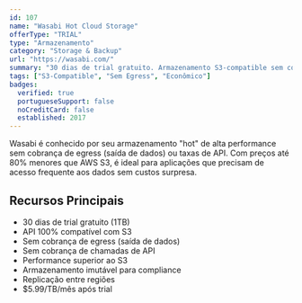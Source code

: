 ```yaml
---
id: 107
name: "Wasabi Hot Cloud Storage"
offerType: "TRIAL"
type: "Armazenamento"
category: "Storage & Backup"
url: "https://wasabi.com/"
summary: "30 dias de trial gratuito. Armazenamento S3-compatible sem cobrança de egress/API. Muito econômico."
tags: ["S3-Compatible", "Sem Egress", "Econômico"]
badges:
  verified: true
  portugueseSupport: false
  noCreditCard: false
  established: 2017
---
```


Wasabi é conhecido por seu armazenamento "hot" de alta performance sem cobrança de egress (saída de dados) ou taxas de API. Com preços até 80% menores que AWS S3, é ideal para aplicações que precisam de acesso frequente aos dados sem custos surpresa.

## Recursos Principais

- 30 dias de trial gratuito (1TB)
- API 100% compatível com S3
- Sem cobrança de egress (saída de dados)
- Sem cobrança de chamadas de API
- Performance superior ao S3
- Armazenamento imutável para compliance
- Replicação entre regiões
- $5.99/TB/mês após trial
